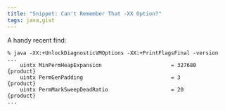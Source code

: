 ```yaml
---
title: "Snippet: Can't Remember That -XX Option?"
tags: java,gist
---
```

<p>A handy recent find:</p>

	% java -XX:+UnlockDiagnosticVMOptions -XX:+PrintFlagsFinal -version
	...
	    uintx MinPermHeapExpansion                      = 327680          {product}           
	    uintx PermGenPadding                            = 3               {product}           
	    uintx PermMarkSweepDeadRatio                    = 20              {product}  
	...
